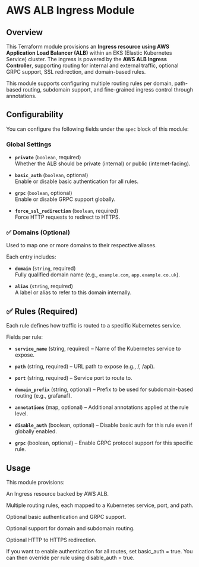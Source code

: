 # AWS ALB Ingress Module

## Overview

This Terraform module provisions an **Ingress resource using AWS Application Load Balancer (ALB)** within an EKS (Elastic Kubernetes Service) cluster. The ingress is powered by the **AWS ALB Ingress Controller**, supporting routing for internal and external traffic, optional GRPC support, SSL redirection, and domain-based rules.

This module supports configuring multiple routing rules per domain, path-based routing, subdomain support, and fine-grained ingress control through annotations.

## Configurability

You can configure the following fields under the `spec` block of this module:

### Global Settings

- **`private`** (`boolean`, required)  
  Whether the ALB should be private (internal) or public (internet-facing).

- **`basic_auth`** (`boolean`, optional)  
  Enable or disable basic authentication for all rules.

- **`grpc`** (`boolean`, optional)  
  Enable or disable GRPC support globally.

- **`force_ssl_redirection`** (`boolean`, required)  
  Force HTTP requests to redirect to HTTPS.

### ✅ Domains (Optional)

Used to map one or more domains to their respective aliases.

Each entry includes:

- **`domain`** (`string`, required)  
  Fully qualified domain name (e.g., `example.com`, `app.example.co.uk`).

- **`alias`** (`string`, required)  
  A label or alias to refer to this domain internally.

## ✅ Rules (Required)
Each rule defines how traffic is routed to a specific Kubernetes service.

Fields per rule:

- **`service_name`** (string, required) – Name of the Kubernetes service to expose.

- **`path`** (string, required) – URL path to expose (e.g., /, /api).

-  **`port`** (string, required) – Service port to route to.

- **`domain_prefix`** (string, optional) – Prefix to be used for subdomain-based routing (e.g., grafana1).

- **`annotations`** (map, optional) – Additional annotations applied at the rule level.

- **`disable_auth`** (boolean, optional) – Disable basic auth for this rule even if globally enabled.

- **`grpc`** (boolean, optional) – Enable GRPC protocol support for this specific rule.

## Usage

This module provisions:

An Ingress resource backed by AWS ALB.

Multiple routing rules, each mapped to a Kubernetes service, port, and path.

Optional basic authentication and GRPC support.

Optional support for domain and subdomain routing.

Optional HTTP to HTTPS redirection.

If you want to enable authentication for all routes, set basic_auth = true. You can then override per rule using disable_auth = true.


